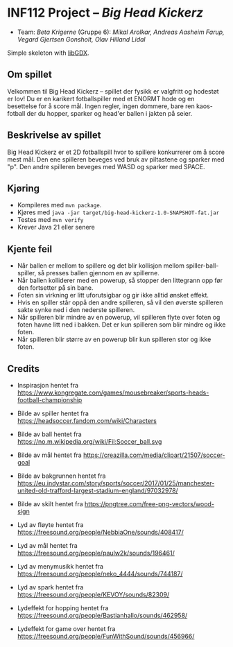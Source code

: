 # INF112 Project – *Big Head Kickerz*

* Team: *Beta Krigerne* (Gruppe 6): *Mikal Arolkar, Andreas Aasheim Farup, Vegard Gjertsen Gonsholt, Olav Hilland Lidal*

Simple skeleton with [libGDX](https://libgdx.com/).

## Om spillet

Velkommen til Big Head Kickerz – spillet der fysikk er valgfritt og hodestøt er lov!
Du er en karikert fotballspiller med et ENORMT hode og en besettelse for å score mål.
Ingen regler, ingen dommere, bare ren kaos-fotball der du hopper, sparker og head'er ballen
i jakten på seier.

## Beskrivelse av spillet

Big Head Kickerz er et 2D fotballspill hvor to spillere konkurrerer om å score mest mål.
Den ene spilleren beveges ved bruk av piltastene og sparker med "p". Den andre spilleren beveges med
WASD og sparker med SPACE.

## Kjøring

* Kompileres med `mvn package`.
* Kjøres med `java -jar target/big-head-kickerz-1.0-SNAPSHOT-fat.jar`
* Testes med `mvn verify`
* Krever Java 21 eller senere

## Kjente feil

* Når ballen er mellom to spillere og det blir kollisjon mellom spiller-ball-spiller, så presses ballen gjennom en av spillerne.
* Når ballen kolliderer med en powerup, så stopper den littegrann opp før den fortsetter på sin bane.
* Foten sin virkning er litt uforutsigbar og gir ikke alltid ønsket effekt.
* Hvis en spiller står oppå den andre spilleren, så vil den øverste spilleren sakte synke ned i den nederste spilleren.
* Når spilleren blir mindre av en powerup, vil spilleren flyte over foten og foten havne litt ned i bakken. Det er kun spilleren som blir mindre og ikke foten.
* Når spilleren blir større av en powerup blir kun spilleren stor og ikke foten.

## Credits

* Inspirasjon hentet fra <https://www.kongregate.com/games/mousebreaker/sports-heads-football-championship>

* Bilde av spiller hentet fra <https://headsoccer.fandom.com/wiki/Characters>
* Bilde av ball hentet fra <https://no.m.wikipedia.org/wiki/Fil:Soccer_ball.svg>
* Bilde av mål hentet fra <https://creazilla.com/media/clipart/21507/soccer-goal>
* Bilde av bakgrunnen hentet fra <https://eu.indystar.com/story/sports/soccer/2017/01/25/manchester-united-old-trafford-largest-stadium-england/97032978/>
* Bilde av skilt hentet fra <https://pngtree.com/free-png-vectors/wood-sign>
* Lyd av fløyte hentet fra <https://freesound.org/people/NebbiaOne/sounds/408417/>
* Lyd av mål hentet fra <https://freesound.org/people/paulw2k/sounds/196461/>
* Lyd av menymusikk hentet fra <https://freesound.org/people/neko_4444/sounds/744187/>
* Lyd av spark hentet fra <https://freesound.org/people/KEVOY/sounds/82309/>
* Lydeffekt for hopping hentet fra <https://freesound.org/people/Bastianhallo/sounds/462958/>
* Lydeffekt for game over hentet fra <https://freesound.org/people/FunWithSound/sounds/456966/>
